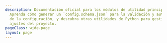 ```yaml
---
description: Documentación oficial para los módulos de utilidad principales de OpenTicketAI.
  Aprenda cómo generar un `config.schema.json` para la validación y autocompletado
  de la configuración, y descubra otras utilidades de Python para gestionar los
  ajustes del proyecto.
pageClass: wide-page
layout: page
---
```

<CodeDocumentation parentPackageId="src.ce.core.util" show-all-classes show-all-functions />
